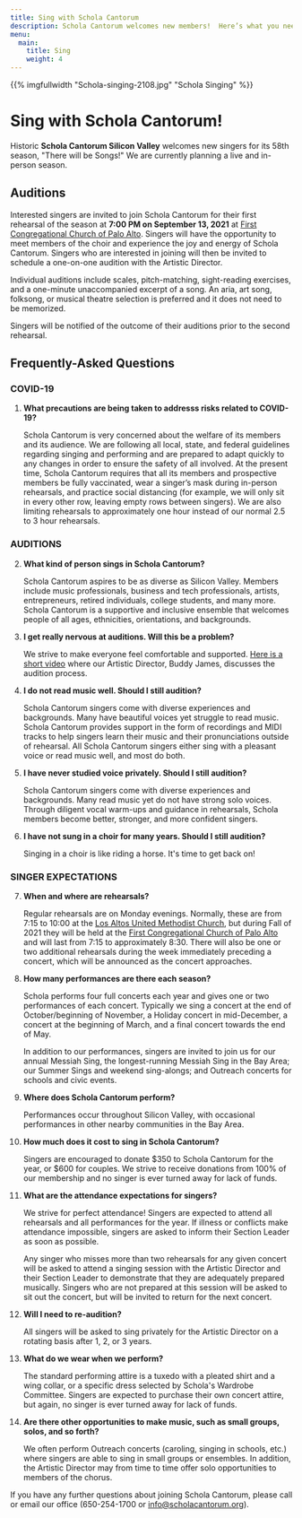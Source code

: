 ```yaml
---
title: Sing with Schola Cantorum
description: Schola Cantorum welcomes new members!  Here’s what you need to know.
menu:
  main:
    title: Sing
    weight: 4
---
```

{{% imgfullwidth "Schola-singing-2108.jpg" "Schola Singing" %}}

# Sing with Schola Cantorum!

Historic **Schola Cantorum Silicon Valley** welcomes new singers for its 58th season, "There will be Songs!" We are currently planning a live and in-person season.

<h2>Auditions</h2>
<p>Interested singers are invited to join Schola Cantorum for their first rehearsal of the season at <b>7:00 PM on September 13, 2021</b> at <a href="https://www.fccpa.org" target="_blank">First Congregational Church of Palo Alto</a>. Singers will have the opportunity to meet members of the choir and experience the joy and energy of Schola Cantorum. Singers who are interested in joining will then be invited to schedule a one-on-one audition with the Artistic Director.</p>

<p>Individual auditions include scales, pitch-matching, sight-reading exercises, and a one-minute unaccompanied excerpt of a song. An aria, art song, folksong, or musical theatre selection is preferred and it does not need to be memorized.</p>

<p>Singers will be notified of the outcome of their auditions prior to the second rehearsal.</p>

<h2>Frequently-Asked Questions</h2>
<h3>COVID-19</h3>
<ol type="1">
  <li><b>What precautions are being taken to addresss risks related to COVID-19?</b>
  <p>Schola Cantorum is very concerned about the welfare of its members and its audience. We are following all local, state, and federal guidelines regarding singing and performing and are prepared to adapt quickly to any changes in order to ensure the safety of all involved. At the present time, Schola Cantorum requires that all its members and prospective members be fully vaccinated, wear a singer’s mask during in-person rehearsals, and practice social distancing (for example, we will only sit in every other row, leaving empty rows between singers). We are also limiting rehearsals to approximately one hour instead of our normal 2.5 to 3 hour rehearsals.</p>
  </li>
  </ol>
  <h3>AUDITIONS</h3>
  <ol type="1" start="2">
  <li><b>What kind of person sings in Schola Cantorum?</b>
 <p>Schola Cantorum aspires to be as diverse as Silicon Valley. Members include music professionals, business and tech professionals, artists, entrepreneurs, retired individuals, college students, and many more. Schola Cantorum is a supportive and inclusive ensemble that welcomes people of all ages, ethnicities, orientations, and backgrounds.</p>
  </li>
  <li><b>I get really nervous at auditions. Will this be a problem?</b>
    <p>We strive to make everyone feel comfortable and supported. <a href="https://www.youtube.com/watch?v=V7l6XKY8YyI" target="_blank">Here is a short video</a> where our Artistic Director, Buddy James, discusses the audition process.</p>
  </li>
  <li><b>I do not read music well. Should I still audition?</b>
    <p>Schola Cantorum singers come with diverse experiences and backgrounds. Many have beautiful voices yet struggle to read music. Schola Cantorum provides support in the form of recordings and MIDI tracks to help singers learn their music and their pronunciations outside of rehearsal. All Schola Cantorum singers either sing with a pleasant voice or read music well, and most do both.</p>
  </li>
  <li><b>I have never studied voice privately. Should I still audition?</b>
    <p>Schola Cantorum singers come with diverse experiences and backgrounds. Many read music yet do not have strong solo voices. Through diligent vocal warm-ups and guidance in rehearsals, Schola members become better, stronger, and more confident singers.</p>
  </li>
  <li><b>I have not sung in a choir for many years. Should I still audition?</b>
    <p>Singing in a choir is like riding a horse. It's time to get back on!</p>
  </li>
  </ol>
  <h3>SINGER EXPECTATIONS</h3>
  <ol type="1" start="7">
  <li><b>When and where are rehearsals?</b>
    <p>Regular rehearsals are on Monday evenings. Normally, these are from 7:15 to 10:00 at the <a href="https://laumc.org" target="_blank">Los Altos United Methodist Church</a>, but during Fall of 2021 they will be held at the <a href="https://www.fccpa.org" target="_blank">First Congregational Church of Palo Alto</a> and will last from 7:15 to approximately 8:30. There will also be one or two additional rehearsals during the week immediately preceding a concert, which will be announced as the concert approaches.</p>
  </li>
  <li><b>How many performances are there each season?</b>
    <p>Schola performs four full concerts each year and gives one or two performances of each concert. Typically we sing a concert at the end of October/beginning of November, a Holiday concert in mid-December, a concert at the beginning of March, and a final concert towards the end of May.</p>
    <p>In addition to our performances, singers are invited to join us for our annual Messiah Sing, the longest-running Messiah Sing in the Bay Area; our Summer Sings and weekend sing-alongs; and Outreach concerts for schools and civic events.</p>
  </li>
  <li><b>Where does Schola Cantorum perform?</b>
    <p>Performances occur throughout Silicon Valley, with occasional performances in other nearby communities in the Bay Area.</p>
  </li>
  <li><b>How much does it cost to sing in Schola Cantorum?</b>
    <p>Singers are encouraged to donate $350 to Schola Cantorum for the year, or $600 for couples. We strive to receive donations from 100% of our membership and no singer is ever turned away for lack of funds.</p>
  </li>
  <li><b>What are the attendance expectations for singers?</b>
    <p>We strive for perfect attendance! Singers are expected to attend all rehearsals and all performances for the year. If illness or conflicts make attendance impossible, singers are asked to inform their Section Leader as soon as possible.</p>
    <p>Any singer who misses more than two rehearsals for any given concert will be asked to attend a singing session with the Artistic Director and their Section Leader to demonstrate that they are adequately prepared musically. Singers who are not prepared at this session will be asked to sit out the concert, but will be invited to return for the next concert.</p>
  </li>
  <li><b>Will I need to re-audition?</b>
    <p>All singers will be asked to sing privately for the Artistic Director on a rotating basis after 1, 2, or 3 years.</p>
  </li>
  <li><b>What do we wear when we perform?</b>
  <p>The standard performing attire is a tuxedo with a pleated shirt and a wing collar, or a specific dress selected by Schola's Wardrobe Committee. Singers are expected to purchase their own concert attire, but again, no singer is ever turned away for lack of funds.</p>
  </li>
  <li><b>Are there other opportunities to make music, such as small groups, solos, and so forth?</b>
    <p>We often perform Outreach concerts (caroling, singing in schools, etc.) where singers are able to sing in small groups or ensembles. In addition, the Artistic Director may from time to time offer solo opportunities to members of the chorus.</p>
  </li>
  </ol>

If you have any further questions about joining Schola Cantorum, please call or email
our office (650-254-1700 or <info@scholacantorum.org>).

